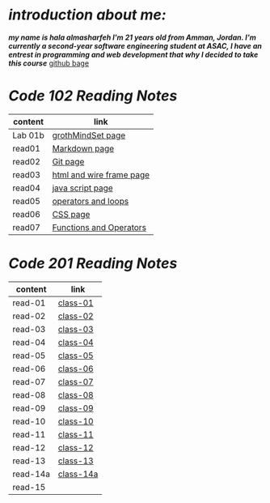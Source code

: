 
# *introduction about me:*
***my name is hala almasharfeh I'm 21 years old from Amman, Jordan.
I'm currently a second-year software engineering student at ASAC, I have an entrest in programming and web development that why I decided to take this course***
[github bage](https://github.com/hala277)

# *Code 102 Reading Notes*

content | link
------------ | -------------
Lab 01b| [grothMindSet page]( https://hala277.github.io/reading-notes/grothMindSet)
read01|[Markdown page](https://hala277.github.io/reading-notes/read01)
read02 | [Git page]( https://hala277.github.io/reading-notes/read02)
read03 | [html and wire frame page](https://hala277.github.io/reading-notes/read03)
read04 | [java script page](https://hala277.github.io/reading-notes/read04)
read05 | [operators and loops](https://hala277.github.io/reading-notes/read05)
read06 | [CSS page](https://hala277.github.io/reading-notes/read06)
read07 | [Functions and Operators](https://hala277.github.io/reading-notes/read07)


# *Code 201 Reading Notes*

content | link
------------ | -------------
read-01 |[class-01](https://hala277.github.io/reading-notes/class-01)
read-02 |[class-02](https://hala277.github.io/reading-notes/class-02)
read-03 |[class-03](https://hala277.github.io/reading-notes/class-03)
read-04 |[class-04](https://hala277.github.io/reading-notes/class-04)
read-05 |[class-05](https://hala277.github.io/reading-notes/class-05)
read-06 |[class-06](https://hala277.github.io/reading-notes/class-06)
read-07 |[class-07](https://hala277.github.io/reading-notes/class-07)
read-08 |[class-08](https://hala277.github.io/reading-notes/class-08)
read-09 |[class-09](https://hala277.github.io/reading-notes/class-09)
read-10 |[class-10](https://hala277.github.io/reading-notes/class-10)
read-11 |[class-11](https://hala277.github.io/reading-notes/class-11)
read-12 |[class-12](https://hala277.github.io/reading-notes/class-12)
read-13 |[class-13](https://hala277.github.io/reading-notes/class-13)
read-14a | [class-14a](https://hala277.github.io/reading-notes/class-14a)
read-15 | 



